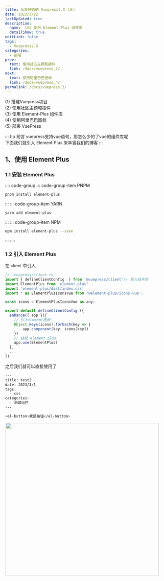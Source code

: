 ```yaml
---
title: 从零开始的 Vuepress2.X (三)
date: 2023/3/22
lastUpdated: true
description: 
  name: （三）使用 Element-Plus 组件库
  detailShow: true
editLink: false
tags:
  - Vuepress2.X
categories:
  - 前端
prev:
  text: 使用社区主题和插件
  link: /docs/vuepress_2/
next:
  text: 使用阿里巴巴图标
  link: /docs/vuepress_4/
permalink: /docs/vuepress_3/
---
```


<el-collapse>
  <el-collapse-item class="catalogue">
      <template #title>
        <span>目录</span>
        <SvgIcon name="T-a-22" :size="20"/>
      </template>
    <div class="catalogue-content">
      <SvgIcon name="T-jiantou_xiangyouliangci" :size="20"/><RouterLink to="/docs/vuepress_1/">(1) 搭建Vuepress项目</RouterLink><br/>
      <SvgIcon name="T-jiantou_xiangyouliangci" :size="20"/><RouterLink to="/docs/vuepress_2/">(2) 使用社区主题和插件</RouterLink><br/>
      <SvgIcon name="T-dangqianweizhi" :size="20"/><RouterLink to="/docs/vuepress_3/">(3) 使用 Element-Plus 组件库</RouterLink><br/>
      <SvgIcon name="T-jiantou_xiangyouliangci" :size="20"/><RouterLink to="/docs/vuepress_4/">(4) 使用阿里巴巴图标</RouterLink><br/>
      <SvgIcon name="T-jiantou_xiangyouliangci" :size="20"/><RouterLink to="/docs/vuepress_5/">(5) 部署 VuePress</RouterLink><br/>
    </div>
  </el-collapse-item>
</el-collapse>

::: tip 前言
vuepress支持vue语句，那怎么少的了vue的组件库呢<br/>
下面我们就引入 Element Plus 来丰富我们的博客
:::

## 1、使用 Element Plus

### 1.1 安装 Element Plus
:::: code-group
::: code-group-item PNPM
  ```bash
  pnpm install element-plus
  ```
:::
::: code-group-item YARN
  ```bash
  yarn add element-plus
  ```
:::
::: code-group-item NPM
  ```bash
  npm install element-plus --save
  ```
:::
::::

### 1.2 引入 Element Plus
在 client 中引入
```js
// .vuepress/client.ts
import { defineClientConfig  } from '@vuepress/client'// 导入组件库
import ElementPlus from 'element-plus'
import 'element-plus/dist/index.css'
import * as ElementPlusIconsVue from '@element-plus/icons-vue';

const icons = ElementPlusIconsVue as any;

export default defineClientConfig ({
  enhance({ app }){
    // 引入element图标
    Object.keys(icons).forEach(key => {
        app.component(key, icons[key])
    })
    // 挂载 element plus
    app.use(ElementPlus)
  },
  ...
})
```
之后我们就可以直接使用了
```bash
---
title: test2
date: 2023/3/1
tags:
  - css
categories:
  - 测试组件
---

<el-button>我是按钮</el-button>

```

<p align="center">
<img width="500" class="imageBorder" src="https://toby607-1317049696.cos.ap-guangzhou.myqcloud.com/images/blogs/202303231639978.png/compress50"/>
</p>
